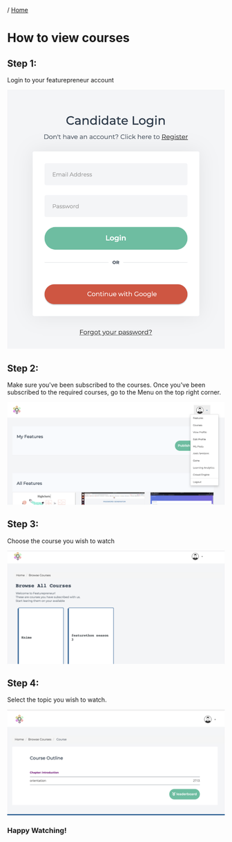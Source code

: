 / [Home](index.md)

# How to view courses

## Step 1:

Login to your featurepreneur account

![Login](images/login.png "Login")

## Step 2:

Make sure you've been subscribed to the courses. Once you've been subscribed to the required courses, go to the Menu on the top right corner.

![Menu](images/menu.png "Menu")

## Step 3:

Choose the course you wish to watch

![Course](images/course.png "Course")

## Step 4:

Select the topic you wish to watch.

![Course Topics](images/course-topics.png "Course Topics")

### Happy Watching!